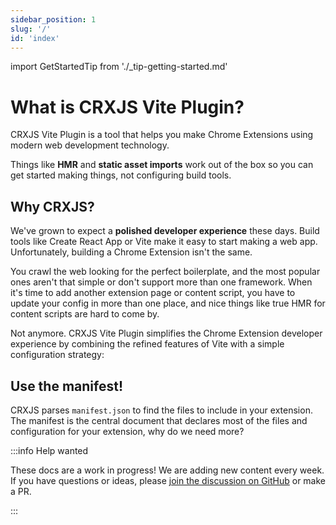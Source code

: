 ```yaml
---
sidebar_position: 1
slug: '/'
id: 'index'
---
```


import GetStartedTip from './\_tip-getting-started.md'

# What is CRXJS Vite Plugin?

CRXJS Vite Plugin is a tool that helps you make Chrome Extensions using modern
web development technology.

Things like **HMR** and **static asset imports** work out of the box so you can
get started making things, not configuring build tools.

<GetStartedTip/>

## Why CRXJS?

We've grown to expect a **polished developer experience** these days. Build
tools like Create React App or Vite make it easy to start making a web app.
Unfortunately, building a Chrome Extension isn't the same.

You crawl the web looking for the perfect boilerplate, and the most popular ones
aren't that simple or don't support more than one framework. When it's time to
add another extension page or content script, you have to update your config in
more than one place, and nice things like true HMR for content scripts are hard
to come by.

Not anymore. CRXJS Vite Plugin simplifies the Chrome Extension developer
experience by combining the refined features of Vite with a simple configuration
strategy:

## Use the manifest!

CRXJS parses `manifest.json` to find the files to include in your extension. The
manifest is the central document that declares most of the files and
configuration for your extension, why do we need more?

:::info Help wanted

These docs are a work in progress! We are adding new content every week. If you
have questions or ideas, please
[join the discussion on GitHub](https://github.com/crxjs/chrome-extension-tools/discussions)
or make a PR.

:::
